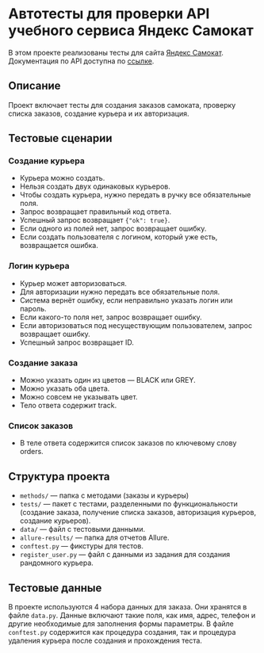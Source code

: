 # Автотесты для проверки API учебного сервиса Яндекс Самокат

В этом проекте реализованы тесты для сайта [Яндекс Самокат](https://qa-scooter.praktikum-services.ru).
Документация по API доступна по [ссылке](https://qa-scooter.praktikum-services.ru/docs/).

## Описание
Проект включает тесты для создания заказов самоката, проверку списка заказов, создание курьера и их авторизация.

## Тестовые сценарии

### Создание курьера
  - Курьера можно создать.
  - Нельзя создать двух одинаковых курьеров.
  - Чтобы создать курьера, нужно передать в ручку все обязательные поля.
  - Запрос возвращает правильный код ответа.
  - Успешный запрос возвращает `{"ok": true}`.
  - Если одного из полей нет, запрос возвращает ошибку.
  - Если создать пользователя с логином, который уже есть, возвращается ошибка.

### Логин курьера
  - Курьер может авторизоваться.
  - Для авторизации нужно передать все обязательные поля.
  - Система вернёт ошибку, если неправильно указать логин или пароль.
  - Если какого-то поля нет, запрос возвращает ошибку.
  - Если авторизоваться под несуществующим пользователем, запрос возвращает ошибку.
  - Успешный запрос возвращает ID.

### Создание заказа
  - Можно указать один из цветов — BLACK или GREY.
  - Можно указать оба цвета.
  - Можно совсем не указывать цвет.
  - Тело ответа содержит track.

### Список заказов
  - В теле ответа содержится список заказов по ключевому слову orders.

## Структура проекта
- `methods/` — папка с методами (заказы и курьеры)
- `tests/` — пакет с тестами, разделенными по функциональности (создание заказа, получение списка заказов, авторизация курьеров, создание курьеров).
- `data/` — файл с тестовыми данными.
- `allure-results/` — папка для отчетов Allure.
- `conftest.py` — фикстуры для тестов.
- `register_user.py` — файл с данными из задания для создания рандомного курьера.

## Тестовые данные
В проекте используются 4 набора данных для заказа.
Они хранятся в файле `data.py`.
Данные включают такие поля, как имя, адрес, телефон и другие необходимые для заполнения формы параметры.
В файле `conftest.py` содержится как процедура создания, так и процедура удаления курьера после создания и прохождения теста. 